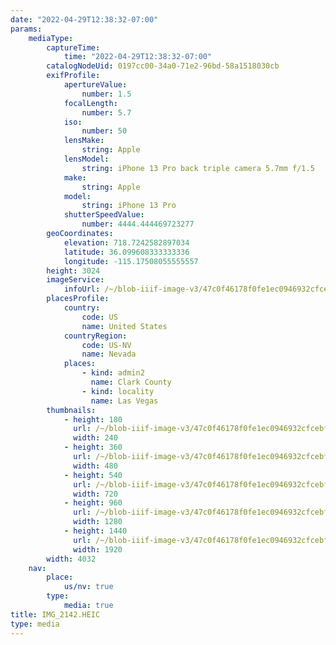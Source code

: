 ```yaml
---
date: "2022-04-29T12:38:32-07:00"
params:
    mediaType:
        captureTime:
            time: "2022-04-29T12:38:32-07:00"
        catalogNodeUid: 0197cc00-34a0-71e2-96bd-58a1518030cb
        exifProfile:
            apertureValue:
                number: 1.5
            focalLength:
                number: 5.7
            iso:
                number: 50
            lensMake:
                string: Apple
            lensModel:
                string: iPhone 13 Pro back triple camera 5.7mm f/1.5
            make:
                string: Apple
            model:
                string: iPhone 13 Pro
            shutterSpeedValue:
                number: 4444.444469723277
        geoCoordinates:
            elevation: 718.7242582897034
            latitude: 36.099608333333336
            longitude: -115.17508055555557
        height: 3024
        imageService:
            infoUrl: /~/blob-iiif-image-v3/47c0f46178f0fe1ec0946932cfcebfa1a91da279a1bcb6f68fffd894dad5fdf0/info.json
        placesProfile:
            country:
                code: US
                name: United States
            countryRegion:
                code: US-NV
                name: Nevada
            places:
                - kind: admin2
                  name: Clark County
                - kind: locality
                  name: Las Vegas
        thumbnails:
            - height: 180
              url: /~/blob-iiif-image-v3/47c0f46178f0fe1ec0946932cfcebfa1a91da279a1bcb6f68fffd894dad5fdf0/full/240%2C180/0/default.jpg
              width: 240
            - height: 360
              url: /~/blob-iiif-image-v3/47c0f46178f0fe1ec0946932cfcebfa1a91da279a1bcb6f68fffd894dad5fdf0/full/480%2C360/0/default.jpg
              width: 480
            - height: 540
              url: /~/blob-iiif-image-v3/47c0f46178f0fe1ec0946932cfcebfa1a91da279a1bcb6f68fffd894dad5fdf0/full/720%2C540/0/default.jpg
              width: 720
            - height: 960
              url: /~/blob-iiif-image-v3/47c0f46178f0fe1ec0946932cfcebfa1a91da279a1bcb6f68fffd894dad5fdf0/full/1280%2C960/0/default.jpg
              width: 1280
            - height: 1440
              url: /~/blob-iiif-image-v3/47c0f46178f0fe1ec0946932cfcebfa1a91da279a1bcb6f68fffd894dad5fdf0/full/1920%2C1440/0/default.jpg
              width: 1920
        width: 4032
    nav:
        place:
            us/nv: true
        type:
            media: true
title: IMG_2142.HEIC
type: media
---
```

